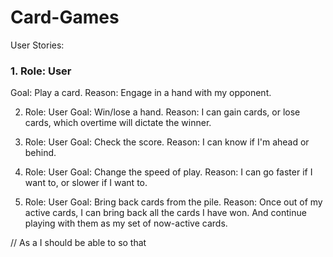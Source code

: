 # Card-Games
User Stories:
### 1. Role: User
Goal: Play a card.
Reason: Engage in a hand with my opponent.

2. Role: User
Goal: Win/lose a hand.
Reason: I can gain cards, or lose cards, which overtime will dictate the winner.

3. Role: User
Goal: Check the score.
Reason: I can know if I'm ahead or behind.

4. Role: User
Goal: Change the speed of play.
Reason: I can go faster if I want to, or slower if I want to.

5. Role: User
Goal: Bring back cards from the pile.
Reason: Once out of my active cards, I can bring back all the cards I have won. And continue playing with them as my set of now-active cards.

// As a <role> I should be able to <goal> so that <reason>
